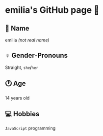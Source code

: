 # emilia's GitHub page 👋

## 🙂 Name

emilia *(not real name)*

## ♀️ Gender-Pronouns

Straight, `she`**/**`her`

## 🕐 Age

14 years old

## 💻 Hobbies

`JavaScript` programming
